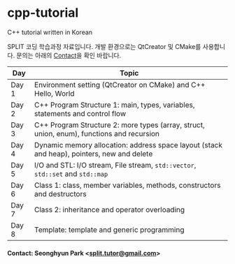 # cpp-tutorial
C++ tutorial written in Korean

SPLIT 코딩 학습과정 자료입니다.
개발 환경으로는 QtCreator 및 CMake를 사용합니다.
문의는 아래의 [Contact](#Contact)을 확인 바랍니다.

| Day   | Topic                                                                                      |
|-------|--------------------------------------------------------------------------------------------|
| Day 1 | Environment setting (QtCreator on CMake) and C++ Hello, World                              |
| Day 2 | C++ Program Structure 1: main, types, variables, statements and control flow               |
| Day 3 | C++ Program Structure 2: more types (array, struct, union, enum), functions and recursion  |
| Day 4 | Dynamic memory allocation: address space layout (stack and heap), pointers, new and delete |
| Day 5 | I/O and STL: I/O stream, File stream, `std::vector`, `std::set` and `std::map`             |
| Day 6 | Class 1: class, member variables, methods, constructors and destructors                    |
| Day 7 | Class 2: inheritance and operator overloading                                              |
| Day 8 | Template: template and generic programming                                                 |

#### Contact: Seonghyun Park <<split.tutor@gmail.com>>
